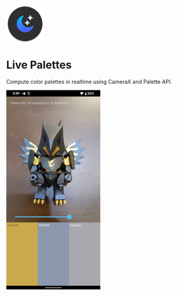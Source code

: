 <img src="https://raw.githubusercontent.com/seanghay/live-palettes/main/app/src/main/res/mipmap-xxxhdpi/ic_launcher_round.png" width="100">

# Live Palettes

Compute color palettes in realtime using CameraX and Palette API.


<img src="https://raw.githubusercontent.com/seanghay/live-palettes/main/art/sample-01.jpeg" width="250">
